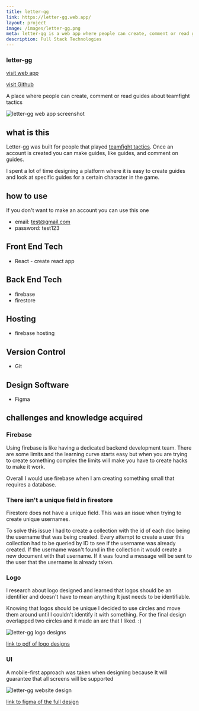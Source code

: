```yaml
---
title: letter-gg
link: https://letter-gg.web.app/
layout: project
image: /images/letter-gg.png
meta: letter-gg is a web app where people can create, comment or read guides about teamfight tactics
description: Full Stack Technologies
---
```


### letter-gg
<p class="project__intro">
 <a href="https://letter-gg.web.app/">visit web app</a>
</p>
<p class="project__intro">
 <a href="https://github.com/colorlessenergy/letter.gg">visit Github</a>
</p>

A place where people can create, comment or read guides about teamfight tactics

<div class="img-container">
 <img class="img-container__img" src="{{ site.baseurl }}/images/letter-gg.png" alt="letter-gg web app screenshot">
</div>


## what is this


Letter-gg was built for people that played <a href="https://na.leagueoflegends.com/en/featured/events/teamfight-tactics">teamfight tactics</a>. Once an account is created you can make guides, like guides, and comment on guides.

I spent a lot of time designing a platform where it is easy to create guides and look at specific guides for a certain character in the game.


## how to use

If you don't want to make an account you can use this one 

* email: test@gmail.com
* password: test123

## Front End Tech

* React - create react app

## Back End Tech

* firebase
* firestore


## Hosting

* firebase hosting

## Version Control

* Git

## Design Software

* Figma


## challenges and knowledge acquired


### Firebase

Using firebase is like having a dedicated backend development team. There are some limits and the learning curve starts easy but when you are trying to create something complex the limits will make you have to create hacks to make it work.

Overall I would use firebase when I am creating something small that requires a database.

### There isn't a unique field in firestore

Firestore does not have a unique field. This was an issue when trying to create unique usernames. 

To solve this issue I had to create a collection with the id of each doc being the username that was being created. Every attempt to create a user this collection had to be queried by ID to see if the username was already created. If the username wasn't found in the collection it would create a new document with that username. If it was found a message will be sent to the user that the username is already taken.


### Logo

I research about logo designed and learned that logos should be an identifier and doesn't have to mean anything It just needs to be identifiable.

Knowing that logos should be unique I decided to use circles and move them around until I couldn't identify it with something. For the final design overlapped two circles and it made an arc that I liked. :)

<div class="img-container">
 <img class="img-container__img" src="{{ site.baseurl }}/images/letter-gg-logo-design.png" alt="letter-gg logo designs">
</div>

<p class="center">
 <a href="{{ site.baseurl }}/pdf/letter-gg-logo.pdf"> link to pdf of logo designs </a>
</p>

### UI

A mobile-first approach was taken when designing because It will guarantee that all screens will be supported


<div class="img-container">
 <img class="img-reset" src="{{ site.baseurl }}/images/home-design-letter-gg.png" alt="letter-gg website design">
</div>



<p class="center">
 <a href="https://www.figma.com/file/IfDB0HrqsPQOybUpkdkLhme2/Letter.gg?node-id=0%3A1"> link to figma of the full design</a>
</p>